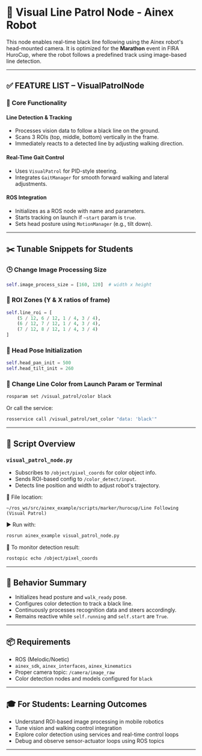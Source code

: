 # 🧭 Visual Line Patrol Node - Ainex Robot

This node enables real-time black line following using the Ainex robot's head-mounted camera. It is optimized for the **Marathon** event in FIRA HuroCup, where the robot follows a predefined track using image-based line detection.

---

## ✅ FEATURE LIST – VisualPatrolNode

### 🎯 Core Functionality

#### Line Detection & Tracking

* Processes vision data to follow a black line on the ground.
* Scans 3 ROIs (top, middle, bottom) vertically in the frame.
* Immediately reacts to a detected line by adjusting walking direction.

#### Real-Time Gait Control

* Uses `VisualPatrol` for PID-style steering.
* Integrates `GaitManager` for smooth forward walking and lateral adjustments.

#### ROS Integration

* Initializes as a ROS node with name and parameters.
* Starts tracking on launch if `~start` param is `true`.
* Sets head posture using `MotionManager` (e.g., tilt down).

---

## ✂️ Tunable Snippets for Students

### 🕒 Change Image Processing Size

```python
self.image_process_size = [160, 120]  # width x height
```

### 🎯 ROI Zones (Y & X ratios of frame)

```python
self.line_roi = [
    (5 / 12, 6 / 12, 1 / 4, 3 / 4),
    (6 / 12, 7 / 12, 1 / 4, 3 / 4),
    (7 / 12, 8 / 12, 1 / 4, 3 / 4)
]
```

### 🤖 Head Pose Initialization

```python
self.head_pan_init = 500
self.head_tilt_init = 260
```

### 🎨 Change Line Color from Launch Param or Terminal

```bash
rosparam set /visual_patrol/color black
```

Or call the service:

```bash
rosservice call /visual_patrol/set_color "data: 'black'"
```

---

## 🚀 Script Overview

### `visual_patrol_node.py`

* Subscribes to `/object/pixel_coords` for color object info.
* Sends ROI-based config to `/color_detect/input`.
* Detects line position and width to adjust robot's trajectory.

📂 File location:

```
~/ros_ws/src/ainex_example/scripts/marker/hurocup/Line Following (Visual Patrol)
```

▶️ Run with:

```bash
rosrun ainex_example visual_patrol_node.py
```

💬 To monitor detection result:

```bash
rostopic echo /object/pixel_coords
```

---

## 🧠 Behavior Summary

* Initializes head posture and `walk_ready` pose.
* Configures color detection to track a black line.
* Continuously processes recognition data and steers accordingly.
* Remains reactive while `self.running` and `self.start` are `True`.

---

## 📦 Requirements

* ROS (Melodic/Noetic)
* `ainex_sdk`, `ainex_interfaces`, `ainex_kinematics`
* Proper camera topic: `/camera/image_raw`
* Color detection nodes and models configured for `black`

---

## 🎓 For Students: Learning Outcomes

* Understand ROI-based image processing in mobile robotics
* Tune vision and walking control integration
* Explore color detection using services and real-time control loops
* Debug and observe sensor-actuator loops using ROS topics

---
